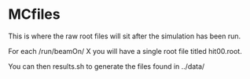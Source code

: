 # MCfiles

This is where the raw root files will sit after the simulation has been run.

For each /run/beamOn/ X you will have a single root file titled hit00.root.

You can then results.sh to generate the files found in ../data/